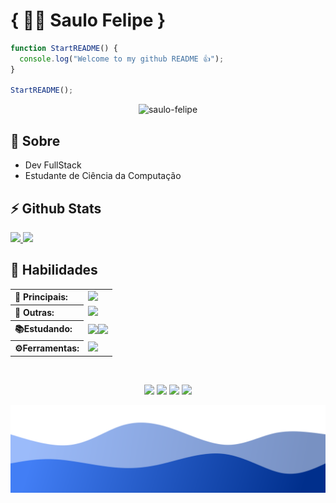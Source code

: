 <!--<img src="./assets/top.svg" />-->

<h1>
  { 🧑‍💻 Saulo Felipe }
</h1>

```javascript
function StartREADME() {
  console.log("Welcome to my github README 👍");
}

StartREADME();
```
<p align="center"> <img src="https://komarev.com/ghpvc/?username=saulo-felipe&label=Profile%20views&color=blue&style=flat" alt="saulo-felipe" /> </p>

<h2>🚀 Sobre</h2>
<ul>
  <li>Dev FullStack</li>
  <li>Estudante de Ciência da Computação</li>
</ul>

<h2>⚡️ Github Stats</h2>
<a href="https://github.com/Saulo-Felipe" align="center">
  <img  width="53.5%" src="https://github-readme-stats.vercel.app/api?username=Saulo-Felipe&layout=compact&include_all_commits=true&count_private=true&show_icons=true&icon_color=f2d200&theme=github_dark&bg_color=13171c&border_color=37383b" /> 
</a>
<a href="https://github.com/Saulo-Felipe" align="center">
  <img  width="45%" src="https://github-readme-stats.vercel.app/api/top-langs/?username=Saulo-Felipe&layout=compact&theme=github_dark&bg_color=13171c&border_color=37383b&langs_count=8"/>
</a>


<h2>📌 Habilidades</h2>

<table>
  <tr>
    <th align="left">👑 Principais: </th>
    <td><img src="https://skillicons.dev/icons?i=javascript,typescript,express,nodejs,react,nextjs,html,css,sass,postgres,styledcomponents,git" /></td>
  </tr>
  <tr>
    <th align="left">🤖 Outras: </th>
    <td><img src="https://skillicons.dev/icons?i=java,c,python,mysql,spring,redux,bootstrap" /></td>
  </tr>    
  <tr>
    <th align="left">📚Estudando:</th>
    <td><img width="45px" src="https://res.cloudinary.com/dwimrmnww/image/upload/v1660534626/NATIVE_1_apllin.png"/><img src="https://skillicons.dev/icons?i=mongodb" /></td>
  </tr>    
  <tr>
    <th align="left">⚙️Ferramentas:</th>
    <td><img src="https://skillicons.dev/icons?i=vscode,figma,atom,linux" /></td>
  </tr>       
</table>
<br />
<p align="center">
  <a href="https://www.linkedin.com/in/saulo-felipe-083657232/"><img src="https://img.shields.io/badge/LinkedIn-0077B5?style=for-the-badge&logo=linkedin&logoColor=white" /></a>
  <a href="https://api.whatsapp.com/send?phone=5583991389085&text=Ol%C3%A1"><img src="https://img.shields.io/badge/WhatsApp-25D366?style=for-the-badge&logo=whatsapp&logoColor=white" /></a>
  <a href="https://t.me/5583991389085"><img src="https://img.shields.io/badge/Telegram-2CA5E0?style=for-the-badge&logo=telegram&logoColor=white" /></a>
  <a href="mailto:saulofelipe234567@gmail.com?subject=Digite sobre o assunto :D"><img src="https://img.shields.io/badge/Gmail-D14836?style=for-the-badge&logo=gmail&logoColor=white" /></a>
</p>

<img src="./assets/bottom.svg" />
